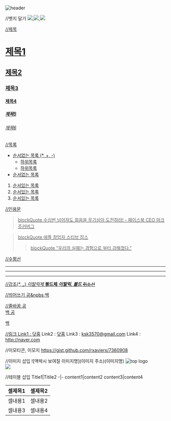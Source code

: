 ![header](https://capsule-render.vercel.app/api?type=wave&color=auto&height=300&section=header&text=Frontend%20&fontSize=90)

//벳지 달기
<a href="https://shields.io/">
<img src="https://img.shields.io/badge/HTML5-orange">
<img src="https://img.shields.io/badge/CSS3-blue">
<img src="https://img.shields.io/badge/Javascript-green">

//제목 
# 제목1
## 제목2
### 제목3
#### 제목4
##### 제목5
###### 재목6

//목록
* 순서없는 목록 (*, +, -)
  + 하위목록
  + 하위목록
* 순서없는 목록

1. 순서있는 목록
2. 순서있는 목록
3. 순서있는 목록

//인용문
> blockQuote 수십번 넘어져도 젊음을 무기삼아 도전하라! - 페이스북 CEO 마크 주커버그

> blockQuote 애플 창업자 스티브 잡스
>> blockQuote "우리의 실패는 경험으로 부터 강해졌다."

//수평선
***
----
<hr />

//강조(*, _)
*이탈릭체*
**볼드체**
***이탈릭, 볼드***
~~취소선~~

//띄어쓰기
공&npbs;백

//줄바꿈 
공<br>백
공<p>백

//링크
Link1 : [닷홈](http://ksk3570.dothome.co.kr, '닷홈으로 바로가기')
Link2 : <a href="http://ksk3570.dothome.co.kr" target="_blank" title="닷홈 바로가기">닷홈</a>
Link3 : <ksk3570@gmail.com>
Link4 : <http://naver.com>

//이모티콘, 이모지
<https://gist.github.com/rxaviers/7360908>

//이미지 삽입
![액박시 보여질 이미지명](이미지 주소)(이미지명)
![top logo](https://harimpetfood.com/SkinIng/top_logo.gif)<br>
<img src="https://harimpetfood.com/SkinIng/top_logo.gif">

//테이블 삽입
Title1|Titile2
-|-
content1|content2
content3|content4

<table>
  <thead>
    <tr><th>셀제목1</th><th>셀제목2</th></tr>
  </thead>
  <tbody>
    <tr><td>셀내용1</td><td>셀내용2</td></tr>
    <tr><td>셀내용3</td><td>셀내용4</td></tr>
  </tbody>
</table>

